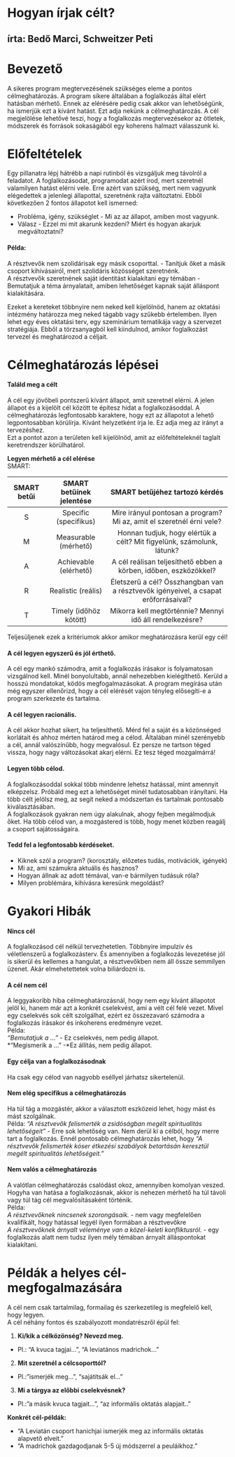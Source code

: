 # Hogyan írjak célt?

## írta: Bedő Marci, Schweitzer Peti

# Bevezető

A sikeres program megtervezésének szükséges eleme a pontos célmeghatározás. A program sikere általában a foglalkozás által elért hatásban mérhető. Ennek az elérésére pedig csak akkor van lehetőségünk, ha ismerjük ezt a kívánt hatást. Ezt adja nekünk a célmeghatározás. A cél megjelölése lehetővé teszi, hogy a foglalkozás megtervezésekor az ötletek, módszerek és források sokaságából egy koherens halmazt válasszunk ki.

# Előfeltételek

Egy pillanatra lépj hátrébb a napi rutinból és vizsgáljuk meg távolról a feladatot. A foglalkozásodat, programodat azért írod, mert szeretnél valamilyen hatást elérni vele. Erre azért van szükség, mert nem vagyunk elégedettek a jelenlegi állapottal, szeretnénk rajta változtatni. Ebből következően 2 fontos állapotot kell ismerned:

* Probléma, igény, szükséglet \- Mi az az állapot, amiben most vagyunk.  
* Válasz \- Ezzel mi mit akarunk kezdeni? Miért és hogyan akarjuk megváltoztatni?

#### **Példa:**

A résztvevők nem szolidárisak egy másik csoporttal. \- Tanítjuk őket a másik csoport kihívásairól, mert szolidáris közösséget szeretnénk.  
A résztvevők szeretnének saját identitást kialakítani egy témában \- Bemutatjuk a téma árnyalatait, amiben lehetőséget kapnak saját álláspont kialakítására.

Ezeket a kereteket többnyire nem neked kell kijelölnöd, hanem az oktatási intézmény határozza meg neked tágabb vagy szűkebb értelemben. Ilyen lehet egy éves oktatási terv, egy szeminárium tematikája vagy a szervezet stratégiája. Ebből a törzsanyagból kell kiindulnod, amikor foglalkozást tervezel és meghatározod a céljait.

# Célmeghatározás lépései

#### **Találd meg a célt**

A cél egy jövőbeli pontszerű kívánt állapot, amit szeretnél elérni. A jelen állapot és a kijelölt cél között te építesz hidat a foglalkozásoddal. A célmeghatározás legfontosabb karaktere, hogy ezt az állapotot a lehető legpontosabban körülírja. Kívánt helyzetként írja le. Ez adja meg az irányt a tervezéshez.  
Ezt a pontot azon a területen kell kijelölnöd, amit az előfeltételeknél taglalt keretrendszer körülhatárol.

**Legyen mérhető a cél elérése**  
SMART:

| SMART betűi | SMART betűínek jelentése | SMART betűjéhez tartozó kérdés |
| :---: | :---: | :---: |
| S | Specific (specifikus) | Mire irányul pontosan a program? Mi az, amit el szeretnél érni vele? |
| M | Measurable (mérhető) | Honnan tudjuk, hogy elértük a célt? Mit figyelünk, számolunk, látunk? |
| A | Achievable (elérhető) | A cél reálisan teljesíthető ebben a körben, időben, eszközökkel? |
| R | Realistic (reális) | Életszerű a cél? Összhangban van a résztvevők igényeivel, a csapat erőforrásaival? |
| T | Timely (időhöz kötött) | Mikorra kell megtörténnie? Mennyi idő áll rendelkezésre? |

Teljesüljenek ezek a kritériumok akkor amikor meghatározásra kerül egy cél\!

#### **A cél legyen egyszerű és jól érthető.**

A cél egy mankó számodra, amit a foglalkozás írásakor is folyamatosan vizsgálnod kell. Minél bonyolultabb, annál nehezebben kielégíthető. Kerüld a hosszú mondatokat, ködös megfogalmazásokat. A program megírása után még egyszer ellenőrizd, hogy a cél elérését vajon tényleg elősegíti-e a program szerkezete és tartalma. 

#### **A cél legyen racionális.**

A cél akkor hozhat sikert, ha teljesíthető. Mérd fel a saját és a közönséged korlátait és ahhoz mérten határod meg a célod. Általában minél szerényebb a cél, annál valószínűbb, hogy megvalósul. Ez persze ne tartson téged vissza, hogy nagy változásokat akarj elérni. Ez tesz téged mozgalmárrá\!

#### **Legyen több célod.**

A foglalkozásoddal sokkal több mindenre lehetsz hatással, mint amennyit elképzelsz. Próbáld meg ezt a lehetőséget minél tudatosabban irányítani. Ha több célt jelölsz meg, az segít neked a módszertan és tartalmak pontosabb kiválasztásában.  
A foglalkozások gyakran nem úgy alakulnak, ahogy fejben megálmodjuk őket. Ha több célod van, a mozgástered is több, hogy menet közben reagálj a csoport sajátosságaira.

#### **Tedd fel a legfontosabb kérdéseket.**

* Kiknek szól a program? (korosztály, előzetes tudás, motivációk, igények)  
* Mi az, ami számukra aktuális és hasznos?  
* Hogyan állnak az adott témával, van-e bármilyen tudásuk róla?  
* Milyen problémára, kihívásra keresünk megoldást?

# Gyakori Hibák

#### **Nincs cél**

A foglalkozásod cél nélkül tervezhetetlen. Többnyire impulzív és véletlenszerű a foglalkozásterv. És amennyiben a foglalkozás levezetése jól is sikerül és kellemes a hangulat, a résztvevőkben nem áll össze semmilyen üzenet. Akár elmehetettetek volna biliárdozni is.

#### **A cél nem cél**

A leggyakoribb hiba célmeghatározásnál, hogy nem egy kívánt állapotot jelöl ki, hanem már azt a konkrét cselekvést, ami a vélt cél felé vezet. Mivel egy cselekvés sok célt szolgálhat, ezért ez összezavaró számodra a foglalkozás írásakor és inkoherens eredményre vezet.  
Példa:  
*“Bemutatjuk a …”* \- Ez cselekvés, nem pedig állapot.  
*“Megismerik a …” \-*Ez állítás, nem pedig állapot.

#### **Egy célja van a foglalkozásodnak**

Ha csak egy célod van nagyobb eséllyel járhatsz sikertelenül.

#### **Nem elég specifikus a célmeghatározás**

Ha túl tág a mozgástér, akkor a választott eszközeid lehet, hogy mást és mást szolgálnak.  
Példa: *“A résztvevők felismerték a zsidóságban megélt spiritualitás lehetőségeit”* \- Erre sok lehetőség van. Nem derül ki a célból, hogy merre tart a foglalkozás. Ennél pontosabb célmeghatározás lehet, hogy *“A résztvevők felismerték kóser étkezési szabályok betartásán keresztül megélt spiritualitás lehetőségeit.”*

#### **Nem valós a célmeghatározás**

A valótlan célmeghatározás csalódást okoz, amennyiben komolyan veszed. Hogyha van hatása a foglalkozásnak, akkor is nehezen mérhető ha túl távoli vagy túl tág cél megvalósításaként történik.  
Példa:  
*A résztvevőknek nincsenek szorongásaik.* \- nem vagy megfelelően kvalifikált, hogy hatással legyél ilyen formában a résztvevőkre  
*A résztvevőknek árnyalt véleménye van a közel-keleti konfliktusról.* \- egy foglalkozás alatt nem tudsz ilyen mély témában árnyalt álláspontokat kialakítani.

# Példák a helyes cél-megfogalmazására

A cél nem csak tartalmilag, formailag és szerkezetileg is megfelelő kell, hogy legyen.   
A cél néhány fontos és szabályozott mondatrészről épül fel: 

1. **Ki/kik a célközönség? Nevezd meg.**  
* Pl.: “A kvuca tagjai…”, “A leviatános madrichok…”  
2. **Mit szeretnél a célcsoporttól?**   
* Pl.:”ismerjék meg…”, “sajátítsák el…”  
3. **Mi a tárgya az előbbi cselekvésnek?**   
* Pl.:”a másik kvuca tagjait…”, “az informális oktatás alapjait..”

**Konkrét cél-példák:**

- “A Leviatán csoport hanichjai ismerjék meg az informális oktatás alapvető elveit.”  
- “A madrichok gazdagodjanak 5-5 új módszerrel a peuláikhoz.”

